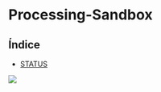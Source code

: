 # Processing-Sandbox

## Índice
   * [STATUS](#Status)


   <p align="left">
      <img src="https://img.shields.io/badge/STATUS-IN%20DEVELOPMENT-green">
   </p>

